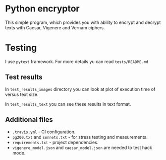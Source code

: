 # Python encryptor
This simple program, which provides you with ability to encrypt
and decrypt texts with Caesar, Vigenere and Vernam ciphers.
# Testing
I use `pytest` framework.
For more details yu can read `tests/README.md`
## Test results
In `test_results_images` directory you can look at plot
of execution time of versus text size.

In `test_results_text` you can see these results in text format.
## Additional files
* `.travis.yml` - CI configuration.
* `pg200.txt` and `sonnets.txt` - for stress testing and measurements.
* `requirements.txt` - project dependencies.
* `vigenere_model.json` and `caesar_model.json` are needed to test hack mode.